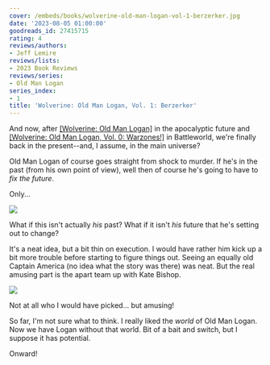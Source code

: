 ```yaml
---
cover: /embeds/books/wolverine-old-man-logan-vol-1-berzerker.jpg
date: '2023-08-05 01:00:00'
goodreads_id: 27415715
rating: 4
reviews/authors:
- Jeff Lemire
reviews/lists:
- 2023 Book Reviews
reviews/series:
- Old Man Logan
series_index:
- 1
title: 'Wolverine: Old Man Logan, Vol. 1: Berzerker'
---
```

And now, after [[Wolverine: Old Man Logan]]() in the apocalyptic future and [[Wolverine: Old Man Logan, Vol. 0: Warzones!]]() in Battleworld, we're finally back in the present--and, I assume, in the main universe? 

Old Man Logan of course goes straight from shock to murder. If he's in the past (from his own point of view), well then of course he's going to have to *fix the future*. 

Only...

![](/embeds/books/attachments/old-man-logan-1-210d15.png)

What if this isn't actually *his* past? What if it isn't *his* future that he's setting out to change? 

It's a neat idea, but a bit thin on execution. I would have rather him kick up a bit more trouble before starting to figure things out. Seeing an equally old Captain America (no idea what the story was there) was neat. But the real amusing part is the apart team up with Kate Bishop. 

![](/embeds/books/attachments/old-man-logan-1-a65f7c.png)

Not at all who I would have picked... but amusing!

So far, I'm not sure what to think. I really liked the *world* of Old Man Logan. Now we have Logan without that world. Bit of a bait and switch, but I suppose it has potential. 

Onward!

<!--more-->
